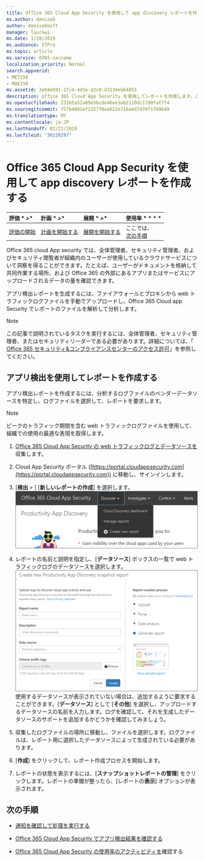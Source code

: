 ```yaml
---
title: Office 365 Cloud App Security を使用して app discovery レポートを作成する
ms.author: deniseb
author: denisebmsft
manager: laurawi
ms.date: 1/28/2019
ms.audience: ITPro
ms.topic: article
ms.service: O365-seccomp
localization_priority: Normal
search.appverid:
- MET150
- MOE150
ms.assetid: 3e68e691-1fc4-4d3e-a2c0-d3134eb64055
description: office 365 Cloud App Security を使用してレポートを作成します。これにより、組織内のユーザーが office 365 や他のアプリをどのように使用しているかを把握することができます。
ms.openlocfilehash: 23165a52a09e5bcde46ee3ab2110dc17d0faf7f4
ms.sourcegitcommit: f57b4001ef1327f0ea622e716a4d7d78f1769b49
ms.translationtype: MT
ms.contentlocale: ja-JP
ms.lasthandoff: 02/23/2019
ms.locfileid: "30220297"
---
```

# <a name="create-app-discovery-reports-using-office-365-cloud-app-security"></a>Office 365 Cloud App Security を使用して app discovery レポートを作成する

|評価 * *\>**|計画 * *\>**|展開 * *\>**|使用率 * * * *|
|:-----|:-----|:-----|:-----|
|[評価の開始](office-365-cas-overview.md) <br/> |[計画を開始する](get-ready-for-office-365-cas.md) <br/> |[展開を開始する](turn-on-office-365-cas.md) <br/> |ここでは、  <br/> [次の手順](#next-steps) <br/> |
   
Office 365 cloud App security では、全体管理者、セキュリティ管理者、およびセキュリティ閲覧者が組織内のユーザーが使用しているクラウドサービスについて洞察を得ることができます。たとえば、ユーザーがドキュメントを格納して共同作業する場所、および Office 365 の外部にあるアプリまたはサービスにアップロードされるデータの量を確認できます。
  
アプリ検出レポートを生成するには、ファイアウォールとプロキシから web トラフィックログファイルを手動でアップロードし、Office 365 Cloud app Security でレポートのファイルを解析して分析します。
  
> [!NOTE]
> この記事で説明されているタスクを実行するには、全体管理者、セキュリティ管理者、またはセキュリティリーダーである必要があります。詳細については、「 [Office 365 セキュリティ&amp;コンプライアンスセンターのアクセス許可](permissions-in-the-security-and-compliance-center.md)」を参照してください。 
  
## <a name="create-a-report-with-app-discovery"></a>アプリ検出を使用してレポートを作成する

アプリ検出レポートを作成するには、分析するログファイルのベンダーデータソースを特定し、ログファイルを選択して、レポートを要求します。
  
> [!NOTE]
> ピークのトラフィック期間を含む web トラフィックログファイルを使用して、組織での使用の最適な表現を取得します。 
  
1. [Office 365 Cloud App Security の web トラフィックログとデータソースを](web-traffic-logs-and-data-sources-for-ocas.md)収集します。
    
2. Cloud App Security ポータル ([https://portal.cloudappsecurity.com](https://portal.cloudappsecurity.com)) に移動し、サインインします。 
       
3. [**検出** \> ] [**新しいレポートの作成**] を選択します。 <br>![Office 365 CAS ポータルで、[検出] を選択します。](media/73b5299f-94b5-49dd-a00f-154d188eb2c5.png)<br>
  
4. レポートの名前と説明を指定し、[**データソース**] ボックスの一覧で web トラフィックログのデータソースを選択します。 <br>![O365 CAS で、[ディスカバー \> ] [新しいレポートの作成] を選択します。](media/22e660f0-5eb2-49fa-9fea-f88a5809a07b.png)<br>使用するデータソースが表示されていない場合は、追加するように要求することができます。[**データソース**] として [**その他**] を選択し、アップロードするデータソースの名前を入力します。ログを確認して、それを生成したデータソースのサポートを追加するかどうかを確認してみましょう。 
  
5. 収集したログファイルの場所に移動し、ファイルを選択します。ログファイルは、レポート用に選択したデータソースによって生成されている必要があります。
    
6. [**作成**] をクリックして、レポート作成プロセスを開始します。 
    
7. レポートの状態を表示するには、[**スナップショットレポートの管理**] をクリックします。レポートの準備が整ったら、[レポートの**表示**] オプションが表示されます。 
    
## <a name="next-steps"></a>次の手順

- [通知を確認して処理を実行する](review-office-365-cas-alerts.md)
    
- [Office 365 Cloud App Security でアプリ検出結果を確認する](review-app-discovery-findings-in-ocas.md)
    
- [Office 365 Cloud App Security の使用率のアクティビティを](utilization-activities-for-ocas.md)確認する
    

